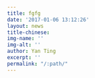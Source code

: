 ```yaml
---
title: fgfg
date: '2017-01-06 13:12:26'
layout: news
title-chinese: 
img-name: ''
img-alt: ''
author: Yan Ting
excerpt: ''
permalink: "/:path/"
---
```


